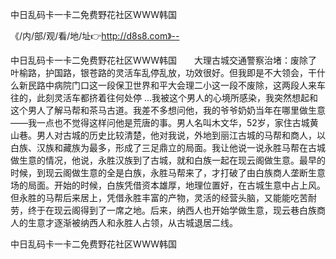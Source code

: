 中日乱码卡一卡二免费野花社区WWW韩国

《/内/部/观/看/地/址👉http://d8s8.com》--

中日乱码卡一卡二免费野花社区WWW韩国　　大理古城交通警察治堵：废除了叶榆路，护国路，银苍路的灵活车乱停乱放，功效很好。但我即是不大领会，干什么新民路中病院门口这一段保卫世界和平大会理二小这一段不废除，这两段人来车往的，此刻灵活车都挤着往何处停
…我被这个男人的心境所感染，我突然想起和这个男人了解马帮和茶马古道。我差不多想问他，我的爷爷奶奶当年在哪里做生意——我一点也不觉得这样问他是荒唐的事。男人名叫木文华，52岁，家住古城黄山巷。男人对古城的历史比较清楚，他对我说，外地到丽江古城的马帮和商人，以白族、汉族和藏族为最多，形成了三足鼎立的局面。我让他说一说永胜马帮在古城做生意的情况，他说，永胜汉族到了古城，就和白族一起在现云阁做生意。最早的时候，到现云阁做生意的全是白族，永胜马帮来了，才打破了由白族商人垄断生意场的局面。开始的时候，白族凭借资本雄厚，地理位置好，在古城生意中占上风。但永胜的马帮后来居上，凭借永胜丰富的产物，灵活的经营头脑，又能能吃苦耐劳，终于在现云阁得到了一席之地。后来，纳西人也开始学做生意，现云巷白族商人的生意才逐渐被纳西人和永胜人占领，从古城退居二线。





中日乱码卡一卡二免费野花社区WWW韩国
